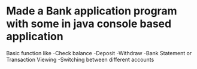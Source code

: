 # Made a Bank application program with some in java console based application
Basic function like
-Check balance
-Deposit
-Withdraw
-Bank Statement or Transaction Viewing
-Switching between different accounts
